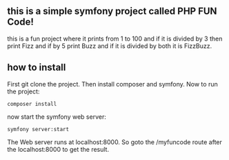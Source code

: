 ## this is a simple symfony project called PHP FUN Code! 
this is a fun project where it prints from 1 to 100 and if it is divided by 3 then print Fizz and if by 5 print Buzz and if it is divided by both it is FizzBuzz.

## how to install
First git clone the project. Then install composer and symfony. Now to run the project:

``` shell
composer install
```

now start the symfony web server:
``` shell
symfony server:start
```

The Web server runs at localhost:8000. So goto the /myfuncode route after the localhost:8000 to get the result.